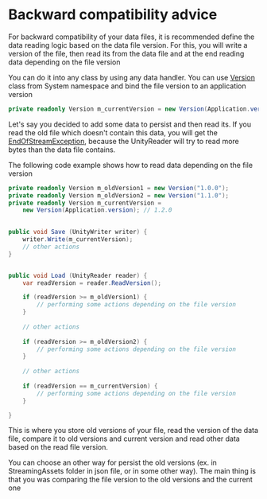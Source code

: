 ﻿# Backward compatibility advice

For backward compatibility of your data files,
it is recommended define the data reading logic
based on the data file version. For this, you will
write a version of the file, then read its from the
data file and at the end reading data
depending on the file version

You can do it into any class by using any data handler.
You can use 
[Version](https://learn.microsoft.com/en-us/dotnet/api/system.version?view=net-8.0) 
class from System namespace and bind the file version
to an application version

```csharp
private readonly Version m_currentVersion = new Version(Application.version);
```

Let's say you decided to add some data to persist and
then read its. If you read the old file which doesn't
contain this data, you will get the 
[EndOfStreamException](https://learn.microsoft.com/en-us/dotnet/api/system.io.endofstreamexception?view=net-7.0),
because the UnityReader will try to read more bytes
than the data file contains.

The following code example shows how to read data
depending on the file version

```csharp
private readonly Version m_oldVersion1 = new Version("1.0.0");
private readonly Version m_oldVersion2 = new Version("1.1.0");
private readonly Version m_currentVersion =
    new Version(Application.version); // 1.2.0
    

public void Save (UnityWriter writer) {
    writer.Write(m_currentVersion);
    // other actions
}


public void Load (UnityReader reader) {
    var readVersion = reader.ReadVersion();

    if (readVersion >= m_oldVersion1) {
        // performing some actions depending on the file version
    }
    
    // other actions
    
    if (readVersion >= m_oldVersion2) {
        // performing some actions depending on the file version
    }
    
    // other actions
    
    if (readVersion == m_currentVersion) {
        // performing some actions depending on the file version
    }

}
```

This is where you store old versions of your file,
read the version of the data file, compare it to old
versions and current version and read other data
based on the read file version.

You can choose an other way for persist the old versions
(ex. in StreamingAssets folder in json file, or in some
other way). The main thing is that you was comparing
the file version to the old versions and the current one